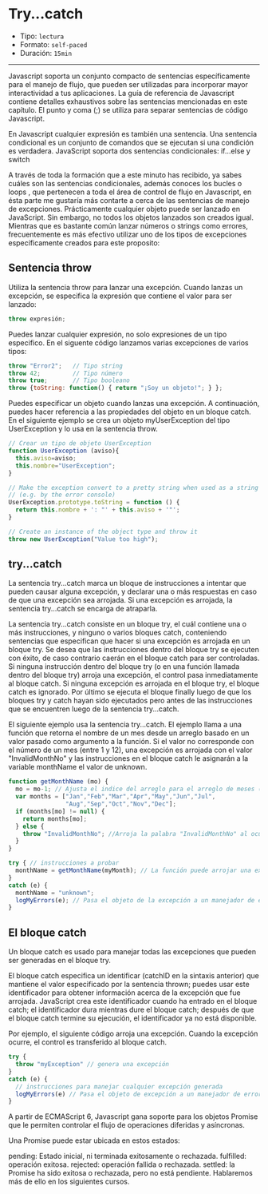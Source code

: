 # Try...catch

* Tipo: `lectura`
* Formato: `self-paced`
* Duración: `15min`

***

Javascript soporta un conjunto compacto de sentencias específicamente para el
manejo de flujo, que pueden ser utilizadas para incorporar mayor interactividad
a tus aplicaciones.
La guía de referencia de Javascript contiene detalles exhaustivos sobre las
sentencias mencionadas en este capítulo. El punto y coma (;) se utiliza para
separar sentencias de código Javascript.

En Javascript cualquier expresión es también una sentencia.
Una sentencia condicional es un conjunto de comandos que se ejecutan si una
condición es verdadera. JavaScript soporta dos sentencias condicionales:
if...else y switch

A través de toda la formación que a este minuto has recibido, ya sabes cuáles
son las sentencias condicionales, además conoces los bucles o loops , que
pertenecen a toda el área de control de flujo en Javascript, en ésta parte me
gustaría más contarte a cerca de las sentencias de manejo de excepciones.
Prácticamente cualquier objeto puede ser lanzado en JavaScript. Sin embargo,
no todos los objetos lanzados son creados igual. Mientras que es bastante común
lanzar números o strings como errores, frecuentemente es más efectivo utilizar
uno de los tipos de excepciones específicamente creados para este proposito:

## Sentencia throw

Utiliza la sentencia throw  para lanzar una excepción. Cuando lanzas un
excepción, se especifica la expresión que contiene el valor para ser lanzado:

```javascript
throw expresión;
```

Puedes lanzar cualquier expresión, no solo expresiones de un tipo especifico. En
el siguente código lanzamos varias excepciones de varios tipos:

```javascript
throw "Error2";   // Tipo string
throw 42;         // Tipo número
throw true;       // Tipo booleano
throw {toString: function() { return "¡Soy un objeto!"; } };
```

Puedes especificar un objeto cuando lanzas una excepción. A continuación, puedes
hacer referencia a las propiedades del objeto en un bloque catch. En el
siguiente ejemplo se crea un objeto myUserException del tipo UserException y lo
usa en la sentencia throw.

```javascript
// Crear un tipo de objeto UserException
function UserException (aviso){
  this.aviso=aviso;
  this.nombre="UserException";
}

// Make the exception convert to a pretty string when used as a string
// (e.g. by the error console)
UserException.prototype.toString = function () {
  return this.nombre + ': "' + this.aviso + '"';
}

// Create an instance of the object type and throw it
throw new UserException("Value too high");
```

## try...catch

La sentencia try...catch marca un bloque de instrucciones a intentar que pueden
causar alguna excepción, y declarar una o más respuestas en caso de que una
excepción sea arrojada. Si una excepción es arrojada, la sentencia try...catch
se encarga de atraparla.

La sentencia try...catch consiste en un bloque try, el cuál contiene una o más
instrucciones, y ninguno o varios bloques catch, conteniendo sentencias que
especifican que hacer si una excepción es arrojada en un bloque try. Se desea
que las instrucciones dentro del bloque try se ejecuten con éxito, de caso
contrario caerán en el bloque catch para ser controladas. Si ninguna instrucción
dentro del bloque try (o en una función llamada dentro del bloque try) arroja
una excepción, el control pasa inmediatamente al bloque catch. Si ninguna
excepción es arrojada en el bloque try, el bloque catch es ignorado. Por último
se ejecuta el bloque finally luego de que los bloques try y catch hayan sido
ejecutados pero antes de las instrucciones que se encuentren luego de la
sentencia try...catch.

El siguiente ejemplo usa la sentencia try...catch. El ejemplo llama a una
función que retorna el nombre de un mes desde un arreglo basado en un valor
pasado como argumento a la función. Si el valor no corresponde con el número de
un mes (entre 1 y 12), una excepción es arrojada con el valor "InvalidMonthNo"
y las instrucciones en el bloque catch le asignarán a la variable monthName el
valor de unknown.

```javascript
function getMonthName (mo) {
  mo = mo-1; // Ajusta el indice del arreglo para el arreglo de meses (1=Jan, 12=Dec)
  var months = ["Jan","Feb","Mar","Apr","May","Jun","Jul",
                "Aug","Sep","Oct","Nov","Dec"];
  if (months[mo] != null) {
    return months[mo];
  } else {
    throw "InvalidMonthNo"; //Arroja la palabra "InvalidMonthNo" al ocurrir una excepción
  }
}

try { // instrucciones a probar
  monthName = getMonthName(myMonth); // La función puede arrojar una excepción
}
catch (e) {
  monthName = "unknown";
  logMyErrors(e); // Pasa el objeto de la excepción a un manejador de errores
}
```

## El bloque catch

Un bloque catch es usado para manejar todas las excepciones que pueden ser
generadas en el bloque try.

El bloque catch especifica un identificar (catchID en la sintaxis anterior) que
mantiene el valor especificado por la sentencia thrown; puedes usar este
identificador para obtener información acerca de la excepción que fue arrojada.
JavaScript crea este identificador cuando ha entrado en el bloque catch; el
identificador dura mientras dure el bloque catch; después de que el bloque catch
termine su ejecución, el identificador ya no está disponible.

Por ejemplo, el siguiente código arroja una excepción. Cuando la excepción
ocurre, el control es transferido al bloque catch.

```javascript
try {
  throw "myException" // genera una excepción
}
catch (e) {
  // instrucciones para manejar cualquier excepción generada
  logMyErrors(e) // Pasa el objeto de excepción a un manejador de errores
}
```

A partir de ECMAScript 6, Javascript gana soporte para los objetos Promise que
le permiten controlar el flujo de operaciones diferidas y asíncronas.

Una Promise puede estar ubicada en estos estados:

pending: Estado inicial, ni terminada exitosamente o rechazada.
fulfilled: operación exitosa.
rejected: operación fallida o rechazada.
settled: la Promise ha sido exitosa o rechazada, pero no está pendiente.
Hablaremos más de ello en los siguientes cursos.
